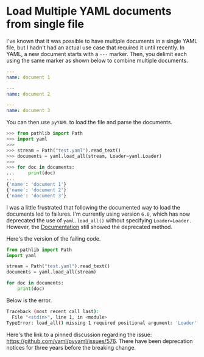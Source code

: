 # Load Multiple YAML documents from single file

I've known that it was possible to have multiple documents in a single YAML file, but I hadn't had an actual use case that required it until recently.  In YAML, a new document starts with a `---` marker. Then, you delimit each using the same marker as shown below to combine multiple documents.

```yaml
---
name: document 1

---
name: document 2

---
name: document 3
```

You can then use `pyYAML` to load the file and parse the documents.

```python
>>> from pathlib import Path
>>> import yaml
>>> 
>>> stream = Path("test.yaml").read_text()
>>> documents = yaml.load_all(stream, Loader=yaml.Loader)
>>> 
>>> for doc in documents:
...     print(doc)
... 
{'name': 'document 1'}
{'name': 'document 2'}
{'name': 'document 3'}
```

I was a little frustrated that following the documented way to load the documents led to failures. I'm currently using version `6.0`, which has now deprecated the use of `yaml.load_all()` without specifying `Loader=Loader.` However, the [Documentation](https://pyyaml.org/wiki/PyYAMLDocumentation) still showed the deprecated method.

Here's the version of the failing code.

```python
from pathlib import Path
import yaml

stream = Path("test.yaml").read_text()
documents = yaml.load_all(stream)

for doc in documents:
    print(doc)
```

Below is the error.

```sh
Traceback (most recent call last):
  File "<stdin>", line 1, in <module>
TypeError: load_all() missing 1 required positional argument: 'Loader'
```

Here's the link to a pinned discussion regarding the issue: https://github.com/yaml/pyyaml/issues/576. There have been deprecation notices for three years before the breaking change.
